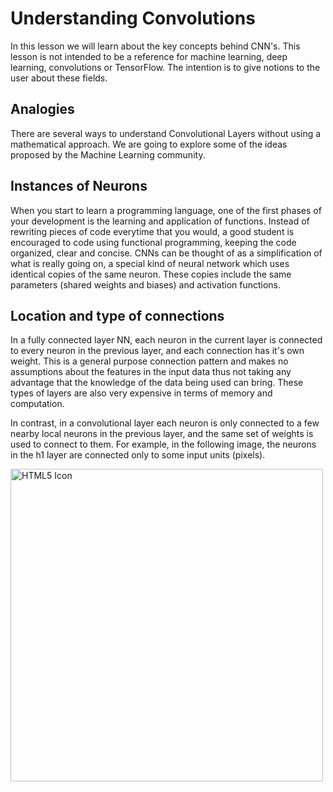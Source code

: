 # Understanding Convolutions

In this lesson we will learn about the key concepts behind CNN's. This lesson is not intended to be a reference for machine learning, deep learning, convolutions or TensorFlow. The intention is to give notions to the user about these fields.

## Analogies
There are several ways to understand Convolutional Layers without using a mathematical approach. We are going to explore some of the ideas proposed by the Machine Learning community.

## Instances of Neurons
When you start to learn a programming language, one of the first phases of your development is the learning and application of functions. Instead of rewriting pieces of code everytime that you would, a good student is encouraged to code using functional programming, keeping the code organized, clear and concise. CNNs can be thought of as a simplification of what is really going on, a special kind of neural network which uses identical copies of the same neuron. These copies include the same parameters (shared weights and biases) and activation functions.

## Location and type of connections
In a fully connected layer NN, each neuron in the current layer is connected to every neuron in the previous layer, and each connection has it's own weight. This is a general purpose connection pattern and makes no assumptions about the features in the input data thus not taking any advantage that the knowledge of the data being used can bring. These types of layers are also very expensive in terms of memory and computation.

In contrast, in a convolutional layer each neuron is only connected to a few nearby local neurons in the previous layer, and the same set of weights is used to connect to them. For example, in the following image, the neurons in the h1 layer are connected only to some input units (pixels).

<img src="https://ibm.box.com/shared/static/mev168hepixnmc9zhh4hsr3t2ks3rpcc.png" alt="HTML5 Icon" style="width: 500px; height: 500px;">
